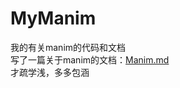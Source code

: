 # MyManim
我的有关manim的代码和文档  
写了一篇关于manim的文档：[Manim.md](https://github.com/Samuelhzx/MyManim/blob/main/Manim.md)  
才疏学浅，多多包涵
